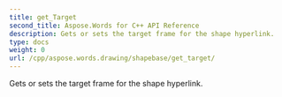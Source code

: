 ```yaml
---
title: get_Target
second_title: Aspose.Words for C++ API Reference
description: Gets or sets the target frame for the shape hyperlink. 
type: docs
weight: 0
url: /cpp/aspose.words.drawing/shapebase/get_target/
---
```


Gets or sets the target frame for the shape hyperlink. 

